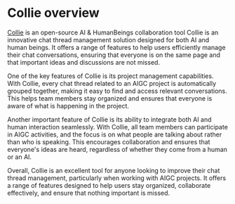 # Collie overview

[Collie](https://0x.ai) is an open-source AI & HumanBeings collaboration tool Collie is an innovative chat thread management solution designed for both AI and human beings. It offers a range of features to help users efficiently manage their chat conversations, ensuring that everyone is on the same page and that important ideas and discussions are not missed.

One of the key features of Collie is its project management capabilities. With Collie, every chat thread related to an AIGC project is automatically grouped together, making it easy to find and access relevant conversations. This helps team members stay organized and ensures that everyone is aware of what is happening in the project.

Another important feature of Collie is its ability to integrate both AI and human interaction seamlessly. With Collie, all team members can participate in AIGC activities, and the focus is on what people are talking about rather than who is speaking. This encourages collaboration and ensures that everyone's ideas are heard, regardless of whether they come from a human or an AI.

Overall, Collie is an excellent tool for anyone looking to improve their chat thread management, particularly when working with AIGC projects. It offers a range of features designed to help users stay organized, collaborate effectively, and ensure that nothing important is missed.
